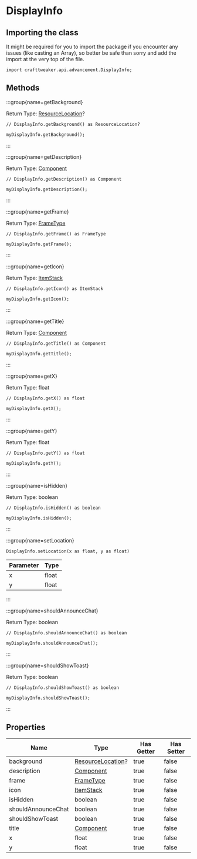 # DisplayInfo

## Importing the class

It might be required for you to import the package if you encounter any issues (like casting an Array), so better be safe than sorry and add the import at the very top of the file.
```zenscript
import crafttweaker.api.advancement.DisplayInfo;
```


## Methods

:::group{name=getBackground}

Return Type: [ResourceLocation](/vanilla/api/resource/ResourceLocation)?

```zenscript
// DisplayInfo.getBackground() as ResourceLocation?

myDisplayInfo.getBackground();
```

:::

:::group{name=getDescription}

Return Type: [Component](/vanilla/api/text/Component)

```zenscript
// DisplayInfo.getDescription() as Component

myDisplayInfo.getDescription();
```

:::

:::group{name=getFrame}

Return Type: [FrameType](/vanilla/api/advancement/FrameType)

```zenscript
// DisplayInfo.getFrame() as FrameType

myDisplayInfo.getFrame();
```

:::

:::group{name=getIcon}

Return Type: [ItemStack](/vanilla/api/item/ItemStack)

```zenscript
// DisplayInfo.getIcon() as ItemStack

myDisplayInfo.getIcon();
```

:::

:::group{name=getTitle}

Return Type: [Component](/vanilla/api/text/Component)

```zenscript
// DisplayInfo.getTitle() as Component

myDisplayInfo.getTitle();
```

:::

:::group{name=getX}

Return Type: float

```zenscript
// DisplayInfo.getX() as float

myDisplayInfo.getX();
```

:::

:::group{name=getY}

Return Type: float

```zenscript
// DisplayInfo.getY() as float

myDisplayInfo.getY();
```

:::

:::group{name=isHidden}

Return Type: boolean

```zenscript
// DisplayInfo.isHidden() as boolean

myDisplayInfo.isHidden();
```

:::

:::group{name=setLocation}

```zenscript
DisplayInfo.setLocation(x as float, y as float)
```

| Parameter | Type  |
| --------- | ----- |
| x         | float |
| y         | float |


:::

:::group{name=shouldAnnounceChat}

Return Type: boolean

```zenscript
// DisplayInfo.shouldAnnounceChat() as boolean

myDisplayInfo.shouldAnnounceChat();
```

:::

:::group{name=shouldShowToast}

Return Type: boolean

```zenscript
// DisplayInfo.shouldShowToast() as boolean

myDisplayInfo.shouldShowToast();
```

:::


## Properties

| Name               | Type                                                        | Has Getter | Has Setter |
| ------------------ | ----------------------------------------------------------- | ---------- | ---------- |
| background         | [ResourceLocation](/vanilla/api/resource/ResourceLocation)? | true       | false      |
| description        | [Component](/vanilla/api/text/Component)                    | true       | false      |
| frame              | [FrameType](/vanilla/api/advancement/FrameType)             | true       | false      |
| icon               | [ItemStack](/vanilla/api/item/ItemStack)                    | true       | false      |
| isHidden           | boolean                                                     | true       | false      |
| shouldAnnounceChat | boolean                                                     | true       | false      |
| shouldShowToast    | boolean                                                     | true       | false      |
| title              | [Component](/vanilla/api/text/Component)                    | true       | false      |
| x                  | float                                                       | true       | false      |
| y                  | float                                                       | true       | false      |

